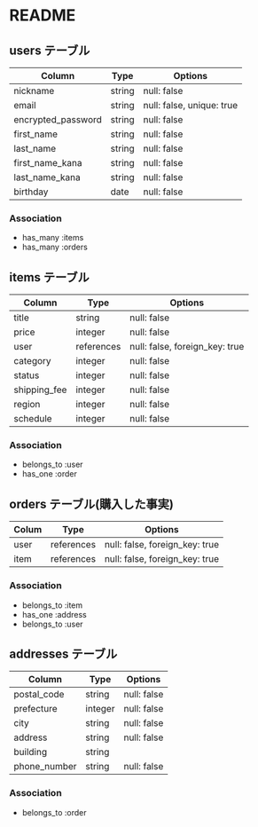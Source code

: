 # README

## users テーブル

| Column             | Type   | Options                   |
| ------------------ | ------ | ------------------------- |
| nickname           | string | null: false               |
| email              | string | null: false, unique: true |
| encrypted_password | string | null: false               |
| first_name         | string | null: false               |
| last_name          | string | null: false               |
| first_name_kana    | string | null: false               |
| last_name_kana     | string | null: false               |
| birthday           | date   | null: false               |


### Association

- has_many :items
- has_many :orders

## items テーブル

| Column      | Type       | Options                        |
| ----------- | ---------- | ------------------------------ |
| title       | string     | null: false                    |
| price       | integer    | null: false                    |
| user        | references | null: false, foreign_key: true |
| category    | integer    | null: false                    |
| status      | integer    | null: false                    |
| shipping_fee| integer    | null: false                    |
| region      | integer    | null: false                    |
| schedule    | integer    | null: false                    |


### Association

- belongs_to :user
- has_one :order


## orders テーブル(購入した事実)

| Colum  | Type       | Options                        |
| ------ | ---------- | ------------------------------ |
| user   | references | null: false, foreign_key: true |
| item   | references | null: false, foreign_key: true |

### Association

- belongs_to :item
- has_one :address
- belongs_to :user


## addresses テーブル

| Column        | Type       | Options     |
| ------------- | ---------- | ----------- |
| postal_code   | string     | null: false |
| prefecture    | integer    | null: false |
| city          | string     | null: false |
| address       | string     | null: false |
| building      | string     |             |
| phone_number  | string     | null: false |

### Association

- belongs_to :order
